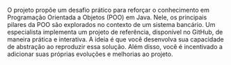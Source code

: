O projeto propõe um desafio prático para reforçar o conhecimento em Programação Orientada a Objetos (POO) em Java. 
Nele, os principais pilares da POO são explorados no contexto de um sistema bancário. Um especialista implementa um projeto de referência,
disponível no GitHub, de maneira prática e interativa. A ideia é que você desenvolva sua capacidade 
de abstração ao reproduzir essa solução. Além disso, você é incentivado a adicionar suas próprias evoluções e melhorias ao projeto.
